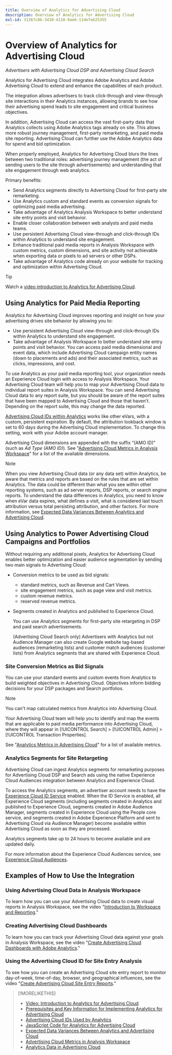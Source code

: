 ```yaml
---
title: Overview of Analytics for Advertising Cloud
description: Overview of Analytics for Advertising Cloud
exl-id: 31367c8b-3410-4110-9ae6-11defe625355
---
```

# Overview of Analytics for Advertising Cloud

*Advertisers with Advertising Cloud DSP and Advertising Cloud Search*

Analytics for Advertising Cloud integrates Adobe Analytics and Adobe Advertising Cloud to extend and enhance the capabilities of each product.

The integration allows advertisers to track click-through and view-through site interactions in their Analytics instances, allowing brands to see how their advertising spend leads to site engagement and critical business objectives.

In addition, Advertising Cloud can access the vast first-party data that Analytics collects using Adobe Analytics tags already on site. This allows more robust journey management, first-party remarketing, and paid media site reporting. Advertising Cloud can further use the Adobe Analytics data for spend and bid optimization.

When properly employed, Analytics for Advertising Cloud blurs the lines between two traditional roles: advertising journey management (the act of sending users to the site through advertisements) and understanding that site engagement through web analytics.

Primary benefits:

* Send Analytics segments directly to Advertising Cloud for first-party site remarketing.
* Use Analytics custom and standard events as conversion signals for optimizing paid media advertising.
* Take advantage of Analytics Analysis Workspace to better understand site entry points and visit behavior.
* Enable closer collaboration between web analysts and paid media teams.
* Use persistent Advertising Cloud view-through and click-through IDs within Analytics to understand site engagement.
* Enhance traditional paid media reports in Analysis Workspace with custom metrics, custom dimensions, and site activity not achievable when exporting data or pixels to ad servers or other DSPs.
* Take advantage of Analytics code already on your website for tracking and optimization within Advertising Cloud.

>[!TIP]
>
> Watch a [video introduction to Analytics for Advertising Cloud](https://experienceleague.adobe.com/docs/advertising-cloud-learn/tutorials/analytics/intro-a4adc.html?lang=en#analytics).

## Using Analytics for Paid Media Reporting

Analytics for Advertising Cloud improves reporting and insight on how your advertising drives site behavior by allowing you to:

* Use persistent Advertising Cloud view-through and click-through IDs within Analytics to understand site engagement.
* Take advantage of Analysis Workspace to better understand site entry points and visit behavior. You can access paid media dimensional and event data, which include Advertising Cloud campaign entity names (down to placements and ads) and their associated metrics, such as clicks, impressions, and cost.

To use Analytics as your paid media reporting tool, your organization needs an Experience Cloud login with access to Analysis Workspace. Your Advertising Cloud team will help you to map your Advertising Cloud data to individual report suites in Analysis Workspace. You can send Advertising Cloud data to any report suite, but you should be aware of the report suites that have been mapped to Advertising Cloud and those that haven't. Depending on the report suite, this may change the data reported.

[Advertising Cloud IDs within Analytics](ids.md) works like other eVars, with a custom, persistent expiration. By default, the attribution lookback window is set to 60 days during the Advertising Cloud implementation. To change this setting, work with your Adobe account manager.

Advertising Cloud dimensions are appended with the suffix “(AMO ID)" (such as *Ad Type (AMO ID)*). See "[Advertising Cloud Metrics in Analysis Workspace](advertising-cloud-metrics-in-analytics.md)" for a list of the available dimensions.

>[!NOTE]
>
> When you view Advertising Cloud data (or any data set) within Analytics, be aware that metrics and reports are based on the rules that are set within Analytics. The data could be different than what you see within other reporting systems, such as ad server reports, DSP reports, or search engine reports. To understand the data differences in Analytics, you need to know when eVar data expires, what defines a visit, what is considered last touch attribution versus total persisting attribution, and other factors. For more information, see [Expected Data Variances Between Analytics and Advertising Cloud](data-variances.md).

## Using Analytics to Power Advertising Cloud Campaigns and Portfolios

Without requiring any additional pixels, Analytics for Advertising Cloud enables better optimization and easier audience segmentation by sending two main signals to Advertising Cloud:

* Conversion metrics to be used as bid signals:
    * standard metrics, such as Revenue and Cart Views.
    * site engagement metrics, such as page view and visit metrics.
    * custom revenue metrics.
    * reserved revenue metrics.
* Segments created in Analytics and published to Experience Cloud.
     
     You can use Analytics segments for first-party site retargeting in DSP and paid search advertisements.
     
     (Advertising Cloud Search only) Advertisers with Analytics but not Audience Manager can also create Google website tag-based audiences (remarketing lists) and customer match audiences (customer lists) from Analytics segments that are shared with Experience Cloud.

### Site Conversion Metrics as Bid Signals

You can use your standard events and custom events from Analytics to build weighted objectives in Advertising Cloud. Objectives inform bidding decisions for your DSP packages and Search portfolios.

>[!NOTE]
>
> You can't map calculated metrics from Analytics into Advertising Cloud.

Your Advertising Cloud team will help you to identify and map the events that are applicable to paid media performance into Advertising Cloud, where they will appear in [!UICONTROL Search] > [!UICONTROL Admin] > [!UICONTROL Transaction Properties].

See "[Analytics Metrics in Advertising Cloud](analytics-data-in-advertising-cloud.md)" for a list of available metrics.

### Analytics Segments for Site Retargeting

Advertising Cloud can ingest Analytics segments for remarketing purposes for Advertising Cloud DSP and Search ads using the native Experience Cloud Audiences integration between Analytics and Experience Cloud.

To access the Analytics segments, an advertiser account needs to have the [Experience Cloud ID Service](https://experienceleague.adobe.com/docs/id-service/using/home.html) enabled. When the ID Service is enabled, all Experience Cloud segments (including segments created in Analytics and published to Experience Cloud, segments created in Adobe Audience Manager, segments created in Experience Cloud using the People core service, and segments created in Adobe Experience Platform and sent to Advertising Cloud via Audience Manager) become available within Advertising Cloud as soon as they are processed.

Analytics segments take up to 24 hours to become available and are updated daily.

For more information about the Experience Cloud Audiences service, see [Experience Cloud Audiences](https://experienceleague.adobe.com/docs/core-services/interface/audiences/audience-library.html).

## Examples of How to Use the Integration

### Using Advertising Cloud Data in Analysis Workspace

 To learn how you can use your Advertising Cloud data to create visual reports in Analysis Workspace, see the video "[Introduction to Workspace and Reporting](https://experienceleague.adobe.com/docs/advertising-cloud-learn/tutorials/analytics/analytics-analysis-workspace-a4adc.html)."

### Creating Advertising Cloud Dashboards

To learn how you can track your Advertising Cloud data against your goals in Analysis Workspace, see the video "[Create Advertising Cloud Dashboards with Adobe Analytics](https://experienceleague.adobe.com/docs/advertising-cloud-learn/tutorials/analytics/analytics-dashboards-a4adc.html)."

### Using the Advertising Cloud ID for Site Entry Analysis

To see how you can create an Advertising Cloud site entry report to monitor day-of-week, time-of-day, browser, and geographical influences, see the video "[Create Advertising Cloud Site Entry Reports](https://experienceleague.adobe.com/docs/advertising-cloud-learn/tutorials/analytics/analytics-site-entry-a4adc.html)."

>[!MORELIKETHIS]
>
>* [Video: Introduction to Analytics for Advertising Cloud](https://experienceleague.adobe.com/docs/advertising-cloud-learn/tutorials/analytics/intro-a4adc.html)
>* [Prerequisites and Key Information for Implementing Analytics for Advertising Cloud](prerequisites.md)
>* [Advertising Cloud IDs Used by Analytics](ids.md)
>* [JavaScript Code for Analytics for Advertising Cloud](/help/dsp/integrations/analytics/javascript.md)
>* [Expected Data Variances Between Analytics and Advertising Cloud](data-variances.md)
>* [Advertising Cloud Metrics in Analysis Workspace](/help/dsp/integrations/analytics/advertising-cloud-metrics-in-analytics.md)
>* [Analytics Data in Advertising Cloud](/help/dsp/integrations/analytics/analytics-data-in-advertising-cloud.md)
